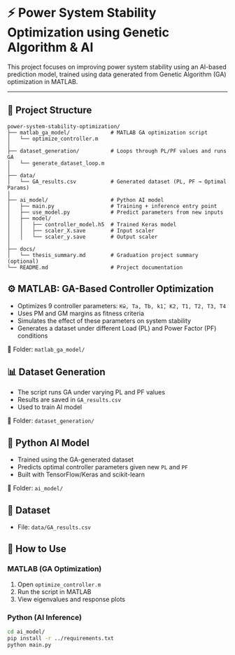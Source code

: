 # ⚡ Power System Stability Optimization using Genetic Algorithm & AI

This project focuses on improving power system stability using an AI-based prediction model, trained using data generated from Genetic Algorithm (GA) optimization in MATLAB.

---

## 📁 Project Structure

```plaintext
power-system-stability-optimization/
├── matlab_ga_model/             # MATLAB GA optimization script
│   └── optimize_controller.m
│
├── dataset_generation/          # Loops through PL/PF values and runs GA
│   └── generate_dataset_loop.m
│
├── data/
│   └── GA_results.csv           # Generated dataset (PL, PF → Optimal Params)
│
├── ai_model/                    # Python AI model
│   ├── main.py                  # Training + inference entry point
│   ├── use_model.py             # Predict parameters from new inputs
│   ├── model/
│   │   ├── controller_model.h5  # Trained Keras model
│   │   ├── scaler_X.save        # Input scaler
│   │   └── scaler_y.save        # Output scaler
│
├── docs/
│   └── thesis_summary.md        # Graduation project summary (optional)
└── README.md                    # Project documentation
```

## ⚙️ MATLAB: GA-Based Controller Optimization

- Optimizes 9 controller parameters: `Kw̄, Ta, Tb, k1̄, K2, T1, T2, T3, T4`
- Uses PM and GM margins as fitness criteria
- Simulates the effect of these parameters on system stability
- Generates a dataset under different Load (PL) and Power Factor (PF) conditions

📁 Folder: `matlab_ga_model/`

## 📊 Dataset Generation

- The script runs GA under varying PL and PF values
- Results are saved in `GA_results.csv`
- Used to train AI model

📁 Folder: `dataset_generation/`

## 🤖 Python AI Model

- Trained using the GA-generated dataset
- Predicts optimal controller parameters given new `PL` and `PF`
- Built with TensorFlow/Keras and scikit-learn

📁 Folder: `ai_model/`

## 📁 Dataset

- File: `data/GA_results.csv`

## 📌 How to Use

### MATLAB (GA Optimization)
1. Open `optimize_controller.m`
2. Run the script in MATLAB
3. View eigenvalues and response plots

### Python (AI Inference)
```bash
cd ai_model/
pip install -r ../requirements.txt
python main.py
